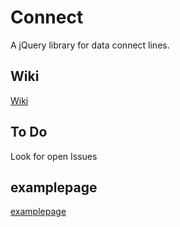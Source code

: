 # Connect

A jQuery library for data connect lines.

## Wiki

[Wiki](../../wiki)

## To Do

Look for open Issues

## examplepage

[examplepage](dataurl)
